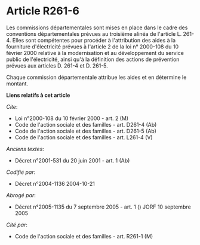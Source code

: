 # Article R261-6

Les commissions départementales sont mises en place dans le cadre des conventions départementales prévues au troisième alinéa
de l'article L. 261-4. Elles sont compétentes pour procéder à l'attribution des aides à la fourniture d'électricité prévues à
l'article 2 de la loi n° 2000-108 du 10 février 2000 relative à la modernisation et au développement du service public de
l'électricité, ainsi qu'à la définition des actions de prévention prévues aux articles D. 261-4 et D. 261-5.

Chaque commission départementale attribue les aides et en détermine le montant.

**Liens relatifs à cet article**

_Cite_:

  - Loi n°2000-108 du 10 février 2000 - art. 2 (M)
  - Code de l'action sociale et des familles - art. D261-4 (Ab)
  - Code de l'action sociale et des familles - art. D261-5 (Ab)
  - Code de l'action sociale et des familles - art. L261-4 (V)

_Anciens textes_:

  - Décret n°2001-531 du 20 juin 2001 - art. 1 (Ab)

_Codifié par_:

  - Décret n°2004-1136 2004-10-21

_Abrogé par_:

  - Décret n°2005-1135 du 7 septembre 2005 - art. 1 () JORF 10 septembre 2005

_Cité par_:

  - Code de l'action sociale et des familles - art. R261-1 (M)
